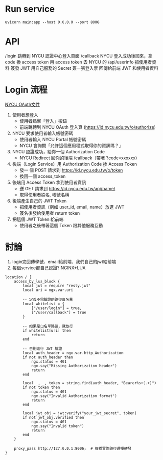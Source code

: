 # Run service
```
uvicorn main:app --host 0.0.0.0 --port 8006
```
# API
/login	跳轉到 NYCU 認證中心登入頁面
/callback	NYCU 登入成功後回來，拿 code 換 access token
用 access token	去 NYCU 的 /api/userinfo 抓使用者資料
簽發 JWT	用自己服務的 Secret 簽一張登入票
回傳給前端	JWT 和使用者資料


# Login 流程
[NYCU OAuth文件](https://id.nycu.edu.tw/docs/)
1. 使用者想登入
    * 使用者點擊「登入」按鈕
    * 前端跳轉到 NYCU OAuth 登入頁 (https://id.nycu.edu.tw/o/authorize)
2. NYCU 要求使用者輸入帳號密碼
    * 使用者輸入 NYCU Portal 帳號密碼
    * NYCU 會詢問「允許這個應用程式取得你的資訊嗎？」
3. NYCU 認證成功，給你一個 Authorization Code
    * NYCU Redirect 回你的後端 /callback（帶著 ?code=xxxxxx）
4. 後端（Login Service）用 Authorization Code 換 Access Token
    * 發一 個 POST 請求到 https://id.nycu.edu.tw/o/token
    * 換回一個 access_token
5. 後端用 Access Token 拿到使用者資訊
    * 送 GET 請求到 https://id.nycu.edu.tw/api/name/
    * 取得使用者姓名, 帳號名稱
6. 後端產生自己的 JWT Token
    * 把使用者資訊（例如 user_id, email, name）放進 JWT
    * 簽名後發給使用者 return token
7. 把這個 JWT Token 給前端
    * 使用者之後帶著這個 Token 跟其他服務互動

# 討論
1. login完回傳學號、email給前端、我們自己的jwt給前端
2. 每個service都自己認證?
NGINX+LUA
```
location / {
    access_by_lua_block {
        local jwt = require "resty.jwt"
        local uri = ngx.var.uri

        -- 定義不需驗證的路徑白名單
        local whitelist = {
            ["/user/login"] = true,
            ["/user/callback"] = true
        }

        -- 如果是白名單路徑，就放行
        if whitelist[uri] then
            return
        end

        -- 否則進行 JWT 驗證
        local auth_header = ngx.var.http_Authorization
        if not auth_header then
            ngx.status = 401
            ngx.say("Missing Authorization header")
            return
        end

        local _, _, token = string.find(auth_header, "Bearer%s+(.+)")
        if not token then
            ngx.status = 401
            ngx.say("Invalid Authorization format")
            return
        end

        local jwt_obj = jwt:verify("your_jwt_secret", token)
        if not jwt_obj.verified then
            ngx.status = 401
            ngx.say("Invalid token")
            return
        end
    }

    proxy_pass http://127.0.0.1:8006;  # 根據實際路徑選擇轉發
}

```
